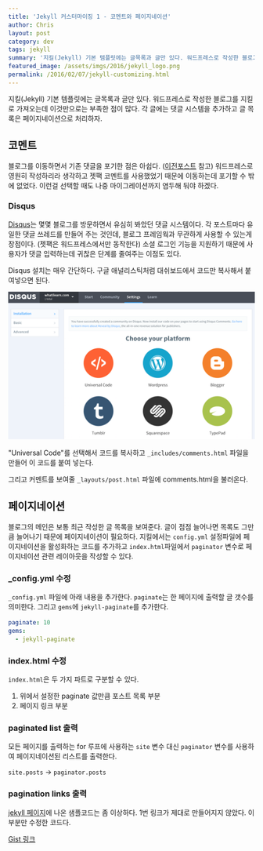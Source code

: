 ```yaml
---
title: 'Jekyll 커스터마이징 1 - 코멘트와 페이지네이션'
author: Chris
layout: post
category: dev
tags: jekyll
summary: '지킬(Jekyll) 기본 템플릿에는 글목록과 글만 있다. 워드프레스로 작성한 블로그를 지킬로 가져오는데 이것만으로는 부족한 점이 많다. 각 글에는 댓글 시스템을 추가하고 글 목록은 페이지네이션으로 처리하자'
featured_image: /assets/imgs/2016/jekyll_logo.png
permalink: /2016/02/07/jekyll-customizing.html
---
```


지킬(Jekyll) 기본 템플릿에는 글목록과 글만 있다. 워드프레스로 작성한 블로그를 지킬로 가져오는데 이것만으로는
 부족한 점이 많다. 각 글에는 댓글 시스템을 추가하고 글 목록은 페이지네이션으로 처리하자.


## 코멘트

블로그를 이동하면서 기존 댓글을 포기한 점은 아쉽다. ([이전포스트](http://whatilearn.com/2016/02/07/from-wordpress-to-jekyll.html) 참고)
워드프레스로 영원히 작성하리라 생각하고 젯팩 코멘트를 사용했었기 때문에 이동하는데 포기할 수 밖에 없었다.
이런걸 선택할 때도 나중 마이그레이션까지 염두해 둬야 하겠다.


### Disqus

[Disqus](https://disqus.com)는 몇몇 블로그를 방문하면서 유심히 봐았던 댓글 시스템이다. 각 포스트마다 유일한 댓글 쓰레드를
만들어 주는 것인데, 블로그 프레임웍과 무관하게 사용할 수 있는게 장점이다. (젯팩은 워드프레스에서만 동작한다)
소셜 로그인 기능을 지원하기 때문에 사용자가 댓글 입력하는데 귀찮은 단계를 줄여주는 이점도 있다.

Disqus 설치는 매우 간단하다. 구글 애널리스틱처럼 대쉬보드에서 코드만 복사해서 붙여넣으면
된다.

![disqus admin](/assets/imgs/2016/disqus-admin.png)

"Universal Code"를 선택해서 코드를 복사하고 `_includes/comments.html` 파일을 만들어 이 코드를 붙여 넣는다.

그리고 커멘트를 보여줄 `_layouts/post.html` 파일에 comments.html을 불러온다.


## 페이지네이션

블로그의 메인은 보통 최근 작성한 글 목록을 보여준다. 글이 점점 늘어나면 목록도 그만큼 늘어나기 때문에
페이지네이션이 필요하다. 지킬에서는 `config.yml` 설정파일에 페이지네이션을 활성화하는 코드를 추가하고
`index.html`파일에서 `paginator` 변수로 페이지네이션 관련 레이아웃을 작성할 수 있다.


### _config.yml 수정

`_config.yml` 파일에 아래 내용을 추가한다. `paginate`는 한 페이지에 출력할 글 갯수를 의미한다.
그리고 `gems`에 `jekyll-paginate`를 추가한다.

```yaml
paginate: 10
gems:
  - jekyll-paginate
```


### index.html 수정

`index.html`은 두 가지 파트로 구분할 수 있다.

1. 위에서 설정한 paginate 값만큼 포스트 목록 부분
1. 페이지 링크 부분


### paginated list 출력

모든 페이지를 출력하는 for 루프에 사용하는 `site` 변수 대신 `paginator` 변수를 사용하여 페이지네이션된 리스트를 출력한다.

`site.posts` ->  `paginator.posts`


### pagination links 출력

[jekyll 페이지](http://jekyllrb.com/docs/pagination/)에 나온 샘플코드는 좀 이상하다.
1번 링크가 제대로 만들어지지 않았다. 이 부분만 수정한 코드다.

[Gist 링크](https://gist.github.com/jeonghwan-kim/113be09ca20860d67b8c.js)

<script src="https://gist.github.com/jeonghwan-kim/113be09ca20860d67b8c.js"></script>
